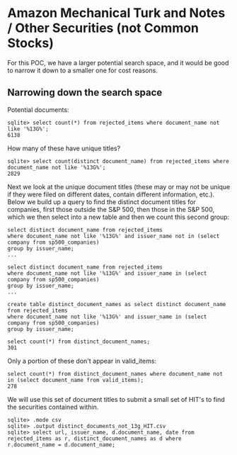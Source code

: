 # Amazon Mechanical Turk and Notes / Other Securities (not Common Stocks)

For this POC, we have a larger potential search space, and it would be good to narrow it down to a smaller one for 
cost reasons.

## Narrowing down the search space

Potential documents:

    sqlite> select count(*) from rejected_items where document_name not like '%13G%';
    6138

How many of these have unique titles?

    sqlite> select count(distinct document_name) from rejected_items where document_name not like '%13G%';
    2829

Next we look at the unique document titles (these may or may not be unique if they were filed on different dates, contain
different information, etc.). Below we build up a query to find the distinct document titles for companies, first
those outside the S&P 500, then those in the S&P 500, which we then select into a new table and then we count this second group:

    select distinct document_name from rejected_items
    where document_name not like '%13G%' and issuer_name not in (select company from sp500_companies)
    group by issuer_name;
    ...
    
    select distinct document_name from rejected_items
    where document_name not like '%13G%' and issuer_name in (select company from sp500_companies)
    group by issuer_name;
    ...
    
    create table distinct_document_names as select distinct document_name from rejected_items
    where document_name not like '%13G%' and issuer_name in (select company from sp500_companies)
    group by issuer_name;

    select count(*) from distinct_document_names;
    301


Only a portion of these don't appear in valid_items:

    select count(*) from distinct_document_names where document_name not in (select document_name from valid_items);
    278

We will use this set of document titles to submit a small set of HIT's to find the securities contained within.

    sqlite> .mode csv
    sqlite> .output distinct_documents_not_13g_HIT.csv
    sqlite> select url, issuer_name, d.document_name, date from rejected_items as r, distinct_document_names as d where r.document_name = d.document_name;